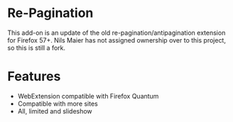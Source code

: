 Re-Pagination
===

This add-on is an update of the old re-pagination/antipagination extension for Firefox 57+.
Nils Maier has not assigned ownership over to this project, so this is still a fork.

Features
===

* WebExtension compatible with Firefox Quantum
* Compatible with more sites
* All, limited and slideshow
